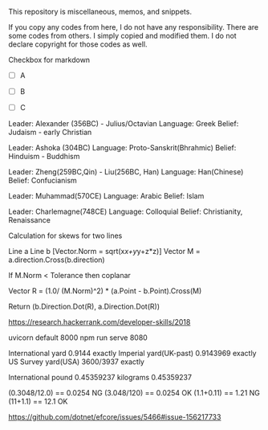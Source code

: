 This repository is miscellaneous, memos, and snippets.


If you copy any codes from here, I do not have any responsibility.
There are some codes from others. 
I simply copied and modified them. I do not declare copyright for those codes as well.

Checkbox for markdown

- [ ] A
- [ ] B
- [ ] C


Leader: Alexander (356BC) - Julius/Octavian
Language: Greek
Belief: Judaism - early Christian


Leader: Ashoka (304BC)
Language: Proto-Sanskrit(Bhrahmic)
Belief: Hinduism - Buddhism


Leader: Zheng(259BC,Qin) - Liu(256BC, Han)
Language: Han(Chinese)
Belief: Confucianism


Leader: Muhammad(570CE)
Language: Arabic
Belief: Islam


Leader: Charlemagne(748CE)
Language: Colloquial
Belief: Christianity, Renaissance




Calculation for skews for two lines

Line a
Line b
[Vector.Norm = sqrt(x*x+y*y+z*z)]
Vector M = a.direction.Cross(b.direction)

If M.Norm < Tolerance then coplanar

Vector R = (1.0/ (M.Norm)^2) * (a.Point - b.Point).Cross(M)

Return (b.Direction.Dot(R), a.Direction.Dot(R))


https://research.hackerrank.com/developer-skills/2018

uvicorn default 8000
npm run serve 8080


International yard     0.9144 exactly
Imperial yard(UK-past) 0.9143969 exactly
US Survey yard(USA)    3600/3937 exactly

International pound
0.45359237 kilograms
0.45359237

(0.3048/12.0) == 0.0254 NG
(3.048/120) == 0.0254 OK
(1.1+0.11) == 1.21 NG
(11+1.1) == 12.1 OK

https://github.com/dotnet/efcore/issues/5466#issue-156217733